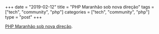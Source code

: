 +++
date = "2019-02-12"
title = "PHP Maranhão sob nova direção"
tags = ["tech", "community", "php"]
categories = ["tech", "community", "php"]
type = "post"
+++

[PHP Maranhão sob nova direção](https://medium.com/phpmaranhao/php-maranh%C3%A3o-sob-nova-dire%C3%A7%C3%A3o-6802504d49ad).
